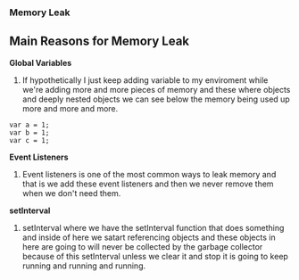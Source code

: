 ### Memory Leak

## Main Reasons for Memory Leak

**Global Variables**

1. If hypothetically I just keep adding variable to my enviroment while we're adding more and more pieces of memory and these where objects and deeply nested objects we can see below the memory being used up more and more and more.

```
var a = 1;
var b = 1;
var c = 1;
```

**Event Listeners**

1. Event listeners is one of the most common ways to leak memory and that is we add these event listeners and then we never remove them when we don't need them.

**setInterval**

1. setInterval where we have the setInterval function that does something and inside of here we satart referencing objects and these objects in here are going to will never be collected by the garbage collector because of this setInterval unless we clear it and stop it is going to keep running and running and running.
